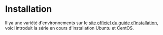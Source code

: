 # Installation
Il ya une variété d'environnements sur le [site officiel du guide d'installation](https://docs.docker.com/installation/#installation),
voici introduit la série en cours d'installation Ubuntu et CentOS.

